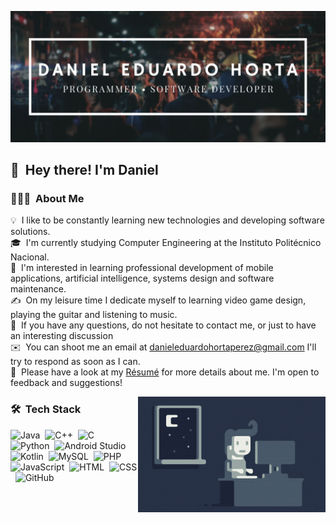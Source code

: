 ![Aditya Vikram Singh Banner](https://github.com/Airflect/Airflect/blob/main/assets/Marlborough.png)


## 👋 &nbsp;Hey there! I'm Daniel

### 👨🏻‍💻 &nbsp;About Me

💡 &nbsp;I like to be constantly learning new technologies and developing software solutions.\
🎓 &nbsp;I'm currently studying Computer Engineering at the Instituto Politécnico Nacional.\
🌱 &nbsp;I'm interested in learning professional development of mobile applications, artificial intelligence, systems design and software maintenance.\
✍️ &nbsp;On my leisure time I dedicate myself to learning video game design, playing the guitar and listening to music.\
💬 &nbsp;If you have any questions, do not hesitate to contact me, or just to have an interesting discussion\
✉️ &nbsp;You can shoot me an email at danieleduardohortaperez@gmail.com I'll try to respond as soon as I can.\
📄 &nbsp;Please have a look at my [Résumé](https://www.adityavsingh.com/resume.html) for more details about me. I'm open to feedback and suggestions!

<img alt="Night Coding" src="https://raw.githubusercontent.com/AVS1508/AVS1508/master/assets/Night-Coding.gif" align="right"/>

### 🛠 &nbsp;Tech Stack

![Java](https://img.shields.io/badge/java-%23ED8B00.svg?&style=for-the-badge&logo=java&logoColor=white)&nbsp;
![C++](https://img.shields.io/badge/c++%20-%2300599C.svg?&style=for-the-badge&logo=c%2B%2B&logoColor=white)&nbsp;
![C](https://img.shields.io/badge/c%20-%2300599C.svg?&style=for-the-badge&logo=c&logoColor=white)&nbsp;
![Python](https://img.shields.io/badge/python-%233776AB.svg?&style=flat-square&logo=python&logoColor=white)&nbsp;
![Android Studio](https://img.shields.io/badge/Android-3DDC84?logo=android&logoColor=white&style=for-the-badge)&nbsp;
![Kotlin](https://img.shields.io/badge/kotlin-%230095D5.svg?&style=for-the-badge&logo=kotlin&logoColor=white)&nbsp;
![MySQL](https://img.shields.io/badge/mysql-%2300f.svg?&style=for-the-badge&logo=mysql&logoColor=white)&nbsp;
![PHP](https://img.shields.io/badge/php-%23777BB4.svg?&style=for-the-badge&logo=php&logoColor=white)&nbsp;
![JavaScript](https://img.shields.io/badge/javascript%20-%23323330.svg?&style=for-the-badge&logo=javascript&logoColor=%23F7DF1E)&nbsp;
![HTML](https://img.shields.io/badge/html5%20-%23E34F26.svg?&style=for-the-badge&logo=html5&logoColor=white)&nbsp;
![CSS](https://img.shields.io/badge/css-%23239120.svg?&style=flat-square&logo=css3&logoColor=white)&nbsp;
![GitHub](https://img.shields.io/badge/github-%23100000.svg?&style=for-the-badge&logo=github&logoColor=white)&nbsp;
